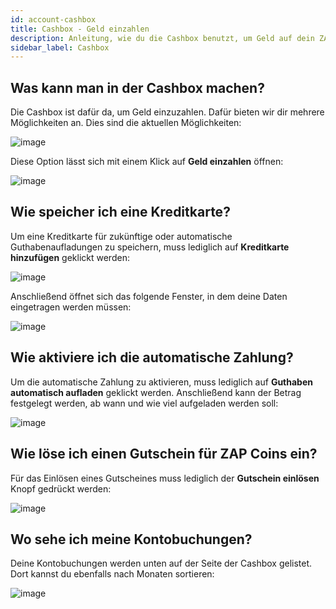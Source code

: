 ```yaml
---
id: account-cashbox
title: Cashbox - Geld einzahlen
description: Anleitung, wie du die Cashbox benutzt, um Geld auf dein ZAP-Hosting Kundenkonto einzuzahlen - ZAP-Hosting.com Dokumentation
sidebar_label: Cashbox
---
```


## Was kann man in der Cashbox machen?

Die Cashbox ist dafür da, um Geld einzuzahlen. Dafür bieten wir dir mehrere Möglichkeiten an. Dies sind die aktuellen Möglichkeiten:

![image](https://user-images.githubusercontent.com/13604413/159164471-da9b3975-27d3-4e3f-ae3b-f3103335e6a8.png)

Diese Option lässt sich mit einem Klick auf **Geld einzahlen** öffnen: 

![image](https://user-images.githubusercontent.com/13604413/159164473-a5331c5a-b164-4b55-9f45-c9355b1597bc.png)


## Wie speicher ich eine Kreditkarte?

Um eine Kreditkarte für zukünftige oder automatische Guthabenaufladungen zu speichern, muss lediglich auf **Kreditkarte hinzufügen** geklickt werden: 

![image](https://user-images.githubusercontent.com/13604413/159164476-1ae479b3-f9ea-4494-a609-65089eb0185e.png)

Anschließend öffnet sich das folgende Fenster, in dem deine Daten eingetragen werden müssen: 

![image](https://user-images.githubusercontent.com/13604413/159164483-4e2888e8-fe3e-490f-adac-70023092712f.png)


## Wie aktiviere ich die automatische Zahlung?

Um die automatische Zahlung zu aktivieren, muss lediglich auf **Guthaben automatisch aufladen** geklickt werden. Anschließend kann der Betrag festgelegt werden, ab wann und wie viel aufgeladen werden soll:

![image](https://user-images.githubusercontent.com/13604413/159164492-19d1e735-9d74-47b1-8b0f-cdec02cf7216.png)


## Wie löse ich einen Gutschein für ZAP Coins ein?

Für das Einlösen eines Gutscheines muss lediglich der **Gutschein einlösen** Knopf gedrückt werden: 

![image](https://user-images.githubusercontent.com/13604413/159164496-3fe262df-c3fe-44b6-a23b-946fe9c8c7a9.png)


## Wo sehe ich meine Kontobuchungen?

Deine Kontobuchungen werden unten auf der Seite der Cashbox gelistet. Dort kannst du ebenfalls nach Monaten sortieren:

![image](https://user-images.githubusercontent.com/13604413/159164500-80c887a4-a6ed-4484-8e06-5ba8fc50d306.png)